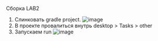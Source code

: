 Сборка LAB2
1. Слинковать gradle project.
![image](https://github.com/kruvasan007/22209-Surkova-JAVA/assets/63773297/dc0c3a03-f96b-48d1-8bb5-86ac097409c4)
2. В проекте провалиться внутрь desktop > Tasks > other
3. Запускаем run
![image](https://github.com/kruvasan007/22209-Surkova-JAVA/assets/63773297/1c24676b-ba5a-4e79-872d-2fe814b89f3e)
